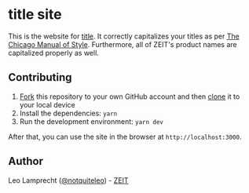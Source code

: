 # title site

This is the website for [title](https://github.com/zeit/title). It correctly capitalizes your titles as per [The Chicago Manual of Style](http://www.chicagomanualofstyle.org/home.html). Furthermore, all of
ZEIT's product names are capitalized properly as well.

## Contributing

1. [Fork](https://help.github.com/articles/fork-a-repo/) this repository to your own GitHub account and then [clone](https://help.github.com/articles/cloning-a-repository/) it to your local device
2. Install the dependencies: `yarn`
3. Run the development environment: `yarn dev`

After that, you can use the site in the browser at `http://localhost:3000`.

## Author

Leo Lamprecht ([@notquiteleo](https://twitter.com/notquiteleo)) - [ZEIT](https://zeit.co)

